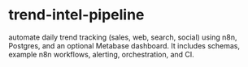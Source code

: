 # trend-intel-pipeline
automate daily trend tracking (sales, web, search, social) using n8n, Postgres, and an optional Metabase dashboard. It includes schemas, example n8n workflows, alerting, orchestration, and CI.
